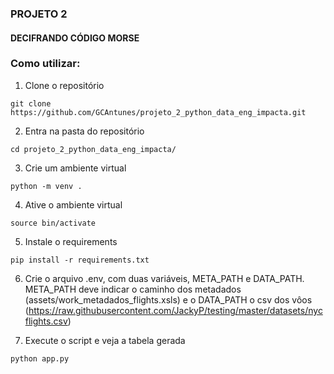 ### PROJETO 2 
#### DECIFRANDO CÓDIGO MORSE

### Como utilizar:

1. Clone o repositório
```
git clone https://github.com/GCAntunes/projeto_2_python_data_eng_impacta.git
```
2. Entra na pasta do repositório
```
cd projeto_2_python_data_eng_impacta/
```
3. Crie um ambiente virtual
```
python -m venv .
```
4. Ative o ambiente virtual
```
source bin/activate
```
5. Instale o requirements 
```
pip install -r requirements.txt
```
6. Crie o arquivo .env, com duas variáveis, META_PATH e DATA_PATH. META_PATH deve indicar o caminho dos metadados (assets/work_metadados_flights.xsls) e o DATA_PATH o csv dos vôos (https://raw.githubusercontent.com/JackyP/testing/master/datasets/nycflights.csv)

7. Execute o script e veja a tabela gerada
```
python app.py
```
